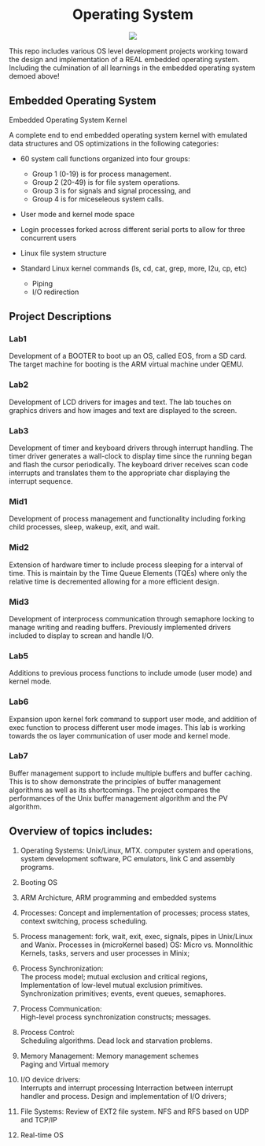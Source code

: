 <h1 align="center">Operating System</h1>

<p align="center">
  <img src="eos_demo.gif">
</p>

This repo includes various OS level development projects working toward the design and implementation of a REAL embedded operating system. Including the culmination of all learnings in the embedded operating system demoed above!

## Embedded Operating System
Embedded Operating System Kernel

A complete end to end embedded operating system kernel with emulated data structures and OS optimizations in the following categories: 

- 60 system call functions organized into four groups:
    - Group 1 (0-19) is for process management. 
    - Group 2 (20-49) is for file system operations. 
    - Group 3 is for signals and signal processing, and 
    - Group 4 is for miceseleous system calls.

- User mode and kernel mode space
- Login processes forked across different serial ports to allow for three concurrent users
- Linux file system structure
- Standard Linux kernel commands (ls, cd, cat, grep, more, l2u, cp, etc)
    - Piping
    - I/O redirection

## Project Descriptions
### Lab1
Development of a BOOTER to boot up an OS, called EOS, from a SD card. The target machine for booting is the ARM virtual machine under QEMU.
### Lab2
Development of LCD drivers for images and text. The lab touches on graphics drivers and how images and text are displayed to the screen.
### Lab3
Development of timer and keyboard drivers through interrupt handling. The timer driver generates a wall-clock to display time since the running began and flash the cursor periodically. 
The keyboard driver receives scan code interrupts and translates them to the appropriate char displaying the interrupt sequence. 
### Mid1
Development of process management and functionality including forking child processes, sleep, wakeup, exit, and wait.
### Mid2
Extension of hardware timer to include process sleeping for a interval of time. This is maintain by the Time Queue Elements (TQEs) where only the relative time is decremented allowing for a more efficient design.
### Mid3
Development of interprocess communication through semaphore locking to manage writing and reading buffers. Previously implemented drivers included to display to screan and handle I/O.
### Lab5
Additions to previous process functions to include umode (user mode) and kernel mode.

### Lab6
Expansion upon kernel fork command to support user mode, and addition of exec function to process different user mode images. This lab is working towards the os layer communication of user mode and kernel mode.

### Lab7
Buffer management support to include multiple buffers and buffer caching. This is to show demonstrate the principles of buffer management algorithms as well as its shortcomings. The project compares the performances of the Unix buffer management algorithm and the PV algorithm.




## Overview of topics includes:
1. Operating Systems:
    Unix/Linux, MTX. computer system and operations, system development 
    software, PC emulators, link C and assembly programs.

2. Booting OS

3. ARM Archicture, ARM programming and embedded systems
     
4. Processes:
    Concept and implementation of processes; process states,
    context switching, process scheduling.  

5. Process management: 
      fork, wait, exit, exec, signals, pipes in Unix/Linux and Wanix. 
   Processes in (microKernel based) OS:
      Micro vs. Monnolithic Kernels, tasks, servers and user processes in Minix; 

6. Process Synchronization:  
    The process model; mutual exclusion and critical regions, 
    Implementation of low-level mutual exclusion primitives.
    Synchronization primitives; events, event queues, semaphores.

7. Process Communication:    
    High-level process synchronization constructs; messages.

8. Process Control:      
    Scheduling algorithms. Dead lock and starvation problems.

9. Memory Management:
    Memory management schemes  
    Paging and Virtual memory

10. I/O device drivers:         
    Interrupts and interrupt processing
    Interraction between interrupt handler and process.
    Design and implementation of I/O drivers;

11. File Systems: 
    Review of EXT2 file system.
    NFS and RFS based on UDP and TCP/IP

11. Real-time OS
